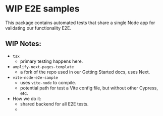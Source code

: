# WIP E2E samples

This package contains automated tests that share a single Node app for validating
our functionality E2E.

## WIP Notes:

- `tsx`
  - primary testing happens here.
- `amplify-next-pages-template`
  - a fork of the repo used in our Getting Started docs, uses Next.
- `vite-node-e2e-sample`
  - uses `vite-node` to compile.
  - potential path for test a Vite config file, but without other Cypress, etc.
- How we do it:
  - shared backend for all E2E tests.
  - 